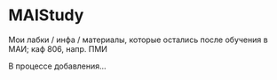# MAIStudy
Мои лабки / инфа / материалы, которые остались после обучения в МАИ; каф 806, напр. ПМИ


В процессе добавления...
